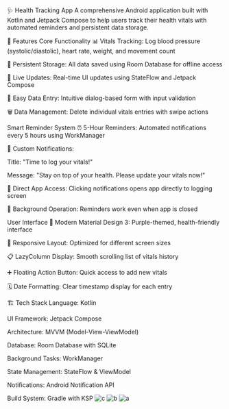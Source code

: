 🩺 Health Tracking App
A comprehensive Android application built with Kotlin and Jetpack Compose to help users track their health vitals with automated reminders and persistent data storage.

📱 Features
Core Functionality
📊 Vitals Tracking: Log blood pressure (systolic/diastolic), heart rate, weight, and movement count

💾 Persistent Storage: All data saved using Room Database for offline access

🔄 Live Updates: Real-time UI updates using StateFlow and Jetpack Compose

📝 Easy Data Entry: Intuitive dialog-based form with input validation

🗑️ Data Management: Delete individual vitals entries with swipe actions

Smart Reminder System
⏰ 5-Hour Reminders: Automated notifications every 5 hours using WorkManager

🔔 Custom Notifications:

Title: "Time to log your vitals!"

Message: "Stay on top of your health. Please update your vitals now!"

🚀 Direct App Access: Clicking notifications opens app directly to logging screen

📱 Background Operation: Reminders work even when app is closed

User Interface
🎨 Modern Material Design 3: Purple-themed, health-friendly interface

📱 Responsive Layout: Optimized for different screen sizes

📋 LazyColumn Display: Smooth scrolling list of vitals history

➕ Floating Action Button: Quick access to add new vitals

🗓️ Date Formatting: Clear timestamp display for each entry

🏗️ Tech Stack
Language: Kotlin

UI Framework: Jetpack Compose

Architecture: MVVM (Model-View-ViewModel)

Database: Room Database with SQLite

Background Tasks: WorkManager

State Management: StateFlow & ViewModel

Notifications: Android Notification API

Build System: Gradle with KSP
![c](https://github.com/user-attachments/assets/1b7082b5-5860-45f0-ac2f-f5628390008d)
![b](https://github.com/user-attachments/assets/d8e88c97-cd2a-4369-97fa-3058e4d2729e)
![a](https://github.com/user-attachments/assets/809ae320-b3cc-4736-8943-e106f564aa58)
